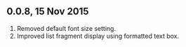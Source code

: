 ## 0.0.8, 15 Nov 2015
1. Removed default font size setting.
2. Improved list fragment display using formatted text box.
